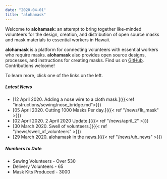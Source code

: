 ```yaml
---
date: "2020-04-01"
title: "alohamask"
---
```


Welcome to **alohamask**: an attempt to bring together like-minded volunteers for the design, creation, and distribution of open source masks and mask materials to essential workers in Hawaii.

**alohamask** is a platform for connecting volunteers with essential workers who require masks. **alohamask** also provides open source designs, processes, and instructions for creating masks. Find us on [GitHub](https://github.com/alohamask). Contributions welcome!

To learn more, click one of the links on the left. 

##### Latest News
* [12 April 2020. Adding a nose wire to a cloth mask.]({{<ref "instructions/sewing/nose_bridge.md">}})
* [05 April 2020. Cutting 1000 Masks Per day.]({{< ref "/news/1k_mask" >}})
* [02 April 2020. 2 April 2020 Update.]({{< ref "/news/april_2" >}})
* [30 March 2020. Swell of volunteers.]({{< ref "/news/swell_of_volunteers" >}})
* [29 March 2020. alohamask in the news.]({{< ref "/news/uh_news" >}})

##### Numbers to Date

* Sewing Volunteers - Over 530 
* Delivery Volunteers - 65
* Mask Kits Produced - 3000
